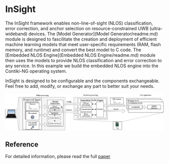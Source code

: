 # InSight

The InSight framework enables non-line-of-sight (NLOS) classification, error correction, and anchor selection on resource-constrained UWB (ultra-wideband) devices. The [Model Generator](Model Generator/readme.md) module is designed to fascilitate the creation and deployment of efficient machine learning models that meet user-specific requirements (RAM, flash memory, and runtime) and convert the best model to C code. The [Embedded NLOS Engine](Embedded NLOS Engine/readme.md) module then uses the models to provide NLOS classification and error correction to any service. In this example we build the embedded NLOS engine into the Contiki-NG operating system.

InSight is designed to be configurable and the components exchangeable. Feel free to add, modify, or exchange any part to better suit your needs. 

![InSight Design Overview](insight_overview.png)


## Reference
For detailed information, please read the full [paper](http://www.carloalbertoboano.com/documents/gallacher23insight.pdf) 
